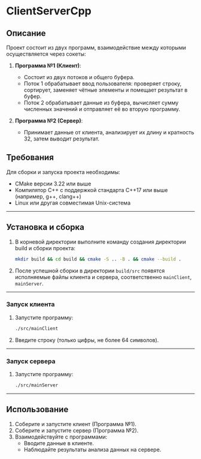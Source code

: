 # ClientServerCpp

## Описание

Проект состоит из двух программ, взаимодействие между которыми осуществляется через сокеты:

1. **Программа №1 (Клиент)**:
   - Состоит из двух потоков и общего буфера.
   - Поток 1 обрабатывает ввод пользователя: проверяет строку, сортирует, заменяет чётные элементы и помещает результат в буфер.
   - Поток 2 обрабатывает данные из буфера, вычисляет сумму численных значений и отправляет её во вторую программу.

2. **Программа №2 (Сервер)**:
   - Принимает данные от клиента, анализирует их длину и кратность 32, затем выводит результат.

## Требования

Для сборки и запуска проекта необходимы:

- CMake версии 3.22 или выше
- Компилятор C++ с поддержкой стандарта C++17 или выше (например, g++, clang++)
- Linux или другая совместимая Unix-система

---

## Установка и сборка

1. В корневой директории выполните команду создания директории build и сборки проекта:

   ```bash
   mkdir build && cd build && cmake -S .. -B . && cmake --build .
   ```

3. После успешной сборки в директории `build/src` появятся исполняемые файлы клиента и сервера, соответственно `mainClient`, `mainServer`.

---

### Запуск клиента

1. Запустите программу:

   ```bash
   ./src/mainClient
   ```

2. Введите строку (только цифры, не более 64 символов).

---

### Запуск сервера

1. Запустите программу:

   ```bash
   ./src/mainServer
   ```

---

## Использование

1. Соберите и запустите клиент (Программа №1).
2. Соберите и запустите сервер (Программа №2).
3. Взаимодействуйте с программами:
   - Вводите данные в клиенте.
   - Наблюдайте результаты анализа данных на сервере.
